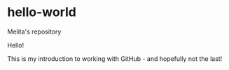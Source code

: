 # hello-world
Melita's repository

Hello!

This is my introduction to working with GitHub - and hopefully not the last!
